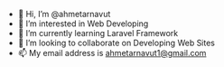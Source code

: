 - 👋 Hi, I’m @ahmetarnavut
- 👀 I’m interested in Web Developing
- 🌱 I’m currently learning Laravel Framework
- 💞️ I’m looking to collaborate on Developing Web Sites
- 📫 My email address is ahmetarnavut1@gmail.com

<!---
ahmetarnavut/ahmetarnavut is a ✨ special ✨ repository because its `README.md` (this file) appears on your GitHub profile.
You can click the Preview link to take a look at your changes.
--->
